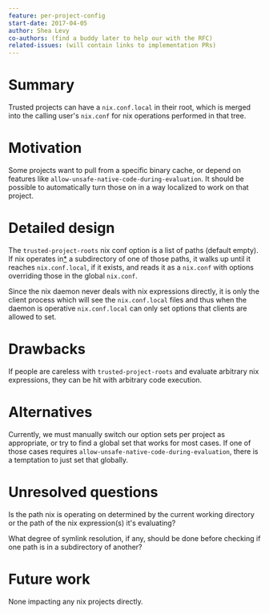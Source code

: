 ```yaml
---
feature: per-project-config
start-date: 2017-04-05
author: Shea Levy
co-authors: (find a buddy later to help our with the RFC)
related-issues: (will contain links to implementation PRs)
---
```


# Summary
[summary]: #summary

Trusted projects can have a `nix.conf.local` in their root, which is
merged into the calling user's `nix.conf` for nix operations performed
in that tree.

# Motivation
[motivation]: #motivation

Some projects want to pull from a specific binary cache, or depend on
features like `allow-unsafe-native-code-during-evaluation`. It should
be possible to automatically turn those on in a way localized to work
on that project.

# Detailed design
[design]: #detailed-design

The `trusted-project-roots` nix conf option is a list of paths
(default empty). If nix operates in[*][unresolved] a subdirectory of
one of those paths, it walks up until it reaches `nix.conf.local`, if
it exists, and reads it as a `nix.conf` with options overriding those
in the global `nix.conf`.

Since the nix daemon never deals with nix expressions directly, it is
only the client process which will see the `nix.conf.local` files and
thus when the daemon is operative `nix.conf.local` can only set
options that clients are allowed to set.

# Drawbacks
[drawbacks]: #drawbacks

If people are careless with `trusted-project-roots` and evaluate
arbitrary nix expressions, they can be hit with arbitrary code
execution.

# Alternatives
[alternatives]: #alternatives

Currently, we must manually switch our option sets per project as
appropriate, or try to find a global set that works for most cases. If
one of those cases requires
`allow-unsafe-native-code-during-evaluation`, there is a temptation to
just set that globally.

# Unresolved questions
[unresolved]: #unresolved-questions

Is the path nix is operating on determined by the current working
directory or the path of the nix expression(s) it's evaluating?

What degree of symlink resolution, if any, should be done before
checking if one path is in a subdirectory of another?

# Future work
[future]: #future-work

None impacting any nix projects directly.
